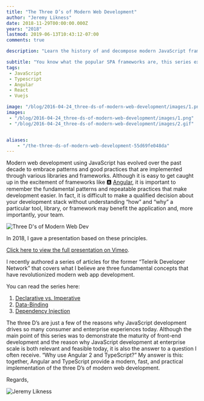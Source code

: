 ```yaml
---
title: "The Three D’s of Modern Web Development"
author: "Jeremy Likness"
date: 2018-11-29T00:00:00.000Z
years: "2018"
lastmod: 2019-06-13T10:43:12-07:00
comments: true

description: "Learn the history of and decompose modern JavaScript frameworks like Angular, React, and Vue by learning about dependency injection, declarative syntax, and data-binding."

subtitle: "You know what the popular SPA frameworks are, this series explains why."
tags:
 - JavaScript 
 - Typescript 
 - Angular 
 - React 
 - Vuejs 

image: "/blog/2016-04-24_three-ds-of-modern-web-development/images/1.png" 
images:
 - "/blog/2016-04-24_three-ds-of-modern-web-development/images/1.png" 
 - "/blog/2016-04-24_three-ds-of-modern-web-development/images/2.gif" 


aliases:
    - "/the-three-ds-of-modern-web-development-55d69fe048da"
---
```


Modern web development using JavaScript has evolved over the past decade to embrace patterns and good practices that are implemented through various libraries and frameworks. Although it is easy to get caught up in the excitement of frameworks like 🅰 [Angular](https://angular.io), it is important to remember the fundamental patterns and repeatable practices that make development easier. In fact, it is difficult to make a qualified decision about your development stack without understanding “how” and “why” a particular tool, library, or framework may benefit the application and, more importantly, your team.

![Three D's of Modern Web Dev](/blog/2016-04-24_three-ds-of-modern-web-development/images/1.png)

In 2018, I gave a presentation based on these principles. 

<i class="fab fa-vimeo"></i> [Click here to view the full presentation on Vimeo](https://vimeo.com/303443966).

I recently authored a series of articles for the former “Telerik Developer Network” that covers what I believe are three fundamental concepts that have revolutionized modern web app development.

You can read the series here:

1. [Declarative vs. Imperative](http://developer.telerik.com/featured/three-ds-of-web-development-1-declarative-vs-imperative/)
2. [Data-Binding](http://developer.telerik.com/featured/three-ds-of-web-development-data-binding/)
3. [Dependency Injection](http://developer.telerik.com/featured/three-ds-web-development-3-dependency-injection/)

The three D’s are just a few of the reasons why JavaScript development drives so many consumer and enterprise experiences today. Although the main point of this series was to demonstrate the maturity of front-end development and the reason why JavaScript development at enterprise scale is both relevant and feasible today, it is also the answer to a question I often receive. “Why use Angular 2 and TypeScript?” My answer is this: together, Angular and TypeScript provide a modern, fast, and practical implementation of the three D’s of modern web development.

Regards,

![Jeremy Likness](/blog/2016-04-24_three-ds-of-modern-web-development/images/2.gif)
